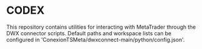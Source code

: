 # CODEX

This repository contains utilities for interacting with MetaTrader through the
DWX connector scripts. Default paths and workspace lists can be configured in
'ConexionTSMeta/dwxconnect-main/python/config.json'.
